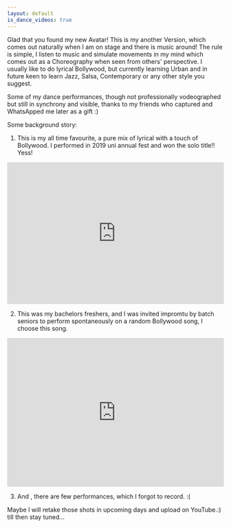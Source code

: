 ```yaml
---
layout: default
is_dance_videos: true
---
```

Glad that you found my new Avatar! This is my another Version, which comes out naturally when I am on stage and there is music around! The rule is simple, I listen to music and simulate movements in my mind which comes out as a Choreography when seen from others' perspective. 
I usually like to do lyrical Bollywood, but currently learning Urban and in future keen to learn Jazz, Salsa, Contemporary or any other style you suggest. 

Some of my dance performances, though not professionally vodeographed but still in synchrony and visible, thanks to my friends who captured and WhatsApped me later as a gift :) 

Some background story: 

1. This is my all time favourite, a pure mix of lyrical with a touch of Bollywood. I performed in 2019 uni annual fest and won the solo title!! Yess!
<p align="center">
<div style="padding:65.57% 0 0 0;position:relative;"><iframe src="https://player.vimeo.com/video/484708041?h=217ca93a83&amp;badge=0&amp;autopause=0&amp;player_id=0&amp;app_id=58479" frameborder="0" allow="autoplay; fullscreen; picture-in-picture" allowfullscreen style="position:absolute;top:0;left:0;width:100%;height:100%;" title="Hero_Tera"></iframe></div><script src="https://player.vimeo.com/api/player.js"></script>
</p>

2. This was my bachelors freshers, and I was invited impromtu by batch seniors to perform spontaneously on a random Bollywood song, I choose this song.
<p align="center">
	<div style="padding:68.7% 0 0 0;position:relative;"><iframe src="https://player.vimeo.com/video/484573030?h=c7194062cc&amp;badge=0&amp;autopause=0&amp;player_id=0&amp;app_id=58479" frameborder="0" allow="autoplay; fullscreen; picture-in-picture" allowfullscreen style="position:absolute;top:0;left:0;width:100%;height:100%;" title="Jeena_Jeena"></iframe></div><script src="https://player.vimeo.com/api/player.js"></script>
</p>



3. And , there are few performances, which I forgot to record. :(


Maybe I will retake those shots in upcoming days and upload on YouTube.:) till then stay tuned...



